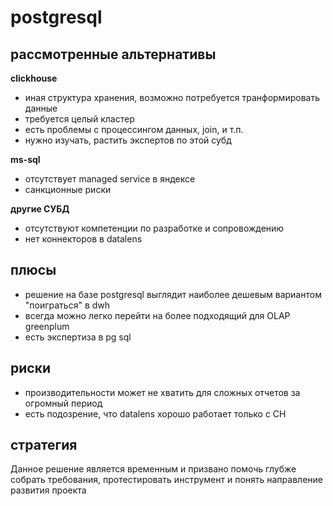 # postgresql

## рассмотренные альтернативы

**clickhouse**
 - иная структура хранения, возможно потребуется транформировать данные
 - требуется целый кластер
 - есть проблемы с процессингом данных, join, и т.п.
 - нужно изучать, растить экспертов по этой субд

**ms-sql**
 - отсутствует managed service в яндексе
 - санкционные риски

**другие СУБД**
 - отсутствуют компетенции по разработке и сопровождению
 - нет коннекторов в datalens

## плюсы 

 * решение на базе postgresql выглядит наиболее дешевым вариантом "поиграться" в dwh
 * всегда можно легко перейти на более подходящий для OLAP greenplum
 * есть экспертиза в pg sql

## риски

 * производительности может не хватить для сложных отчетов за огромный период
 * есть подозрение, что datalens хорошо работает только с CH

## стратегия

Данное решение является временным и призвано помочь глубже собрать требования, протестировать инструмент и понять направление развития проекта
